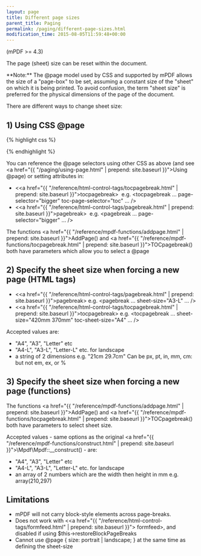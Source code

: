 ```yaml
---
layout: page
title: Different page sizes
parent_title: Paging
permalink: /paging/different-page-sizes.html
modification_time: 2015-08-05T11:59:48+00:00
---
```


(mPDF >= 4.3)

The page (sheet) size can be reset within the document.

<div class="alert alert-info" role="alert" markdown="1">
    **Note:** The @page model used by CSS and supported by mPDF 
    allows the size of a "page-box" to be set, assuming a constant size of the "sheet" on which it is being printed. 
    To avoid confusion, the term "sheet size" is preferred for the physical dimensions of the page of the document.
</div>

There are different ways to change sheet size:

## 1) Using CSS @page

{% highlight css %}
<style>

@page { sheet-size: A3-L; }

@page bigger { sheet-size: 420mm 370mm; }

@page toc { sheet-size: A4; }

h1.bigsection {
        page-break-before: always;
        page: bigger;
}

</style>
{% endhighlight %}

You can reference the @page selectors using other CSS as above (and see 
<a href="{{ "/paging/using-page.html" | prepend: site.baseurl }}">Using @page</a>) or setting attributes in:

- &lt;<a href="{{ "/reference/html-control-tags/tocpagebreak.html" | prepend: site.baseurl }}">tocpagebreak</a>&gt; 
  e.g. &lt;tocpagebreak ... page-selector="bigger" toc-page-selector="toc" ... /&gt;
- &lt;<a href="{{ "/reference/html-control-tags/pagebreak.html" | prepend: site.baseurl }}">pagebreak</a>&gt;  e.g. 
  &lt;pagebreak ... page-selector="bigger" ... /&gt;

The functions <a href="{{ "/reference/mpdf-functions/addpage.html" | prepend: site.baseurl }}">AddPage()</a> and 
<a href="{{ "/reference/mpdf-functions/tocpagebreak.html" | prepend: site.baseurl }}">TOCpagebreak()</a> both have 
parameters which allow you to select a @page

## 2) Specify the sheet size when forcing a new page (HTML tags)

- &lt;<a href="{{ "/reference/html-control-tags/pagebreak.html" | prepend: site.baseurl }}">pagebreak</a>&gt; e.g.
  &lt;pagebreak ... sheet-size="A3-L" ... /&gt;
- &lt;<a href="{{ "/reference/html-control-tags/tocpagebreak.html" | prepend: site.baseurl }}">tocpagebreak</a>&gt;
  e.g. &lt;tocpagebreak ... sheet-size="420mm 370mm" toc-sheet-size="A4" ... /&gt;

Accepted values are:

- "A4", "A3", "Letter" etc
- "A4-L", "A3-L", "Letter-L" etc. for landscape
- a string of 2 dimensions e.g. "21cm 29.7cm" Can be px, pt, in, mm, cm: but not em, ex, or %

## 3) Specify the sheet size when forcing a new page (functions)

The functions <a href="{{ "/reference/mpdf-functions/addpage.html" | prepend: site.baseurl }}">AddPage()</a> and 
<a href="{{ "/reference/mpdf-functions/tocpagebreak.html" | prepend: site.baseurl }}">TOCpagebreak()</a> both have 
parameters to select sheet size.

Accepted values - same options as the original 
<a href="{{ "/reference/mpdf-functions/construct.html" | prepend: site.baseurl }}">\Mpdf\Mpdf::__construct()</a> - are:

- "A4", "A3", "Letter" etc
- "A4-L", "A3-L", "Letter-L" etc. for landscape
- an array of 2 numbers which are the width then height in mm e.g. array(210,297)

## Limitations

- mPDF will not carry block-style elements across page-breaks.
- Does not work with &lt;<a href="{{ "/reference/html-control-tags/formfeed.html" | prepend: site.baseurl }}">
  formfeed</a>&gt;, and disabled if using $this->restoreBlockPageBreaks
- Cannot use @page { size: portrait | landscape; } at the same time as defining the sheet-size

